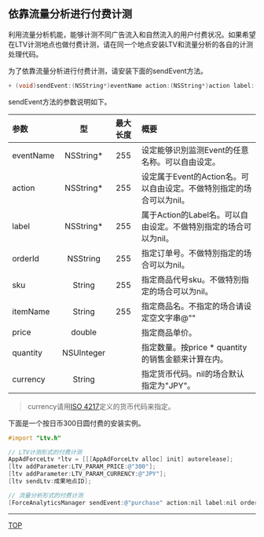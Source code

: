 ## 依靠流量分析进行付费计测

利用流量分析机能，能够计测不同广告流入和自然流入的用户付费状况。如果希望在LTV计测地点也做付费计测，请在同一个地点安装LTV和流量分析的各自的计测处理代码。

为了依靠流量分析进行付费计测，请安装下面的sendEvent方法。

```objective-c
+ (void)sendEvent:(NSString*)eventName action:(NSString*)action label:(NSString*)label orderID:(NSString*)orderID sku:(NSString*)sku itemName:(NSString*)itemName price:(double)price quantity:(NSUInteger)quantity currency:(NSString*)currency;
```

sendEvent方法的参数说明如下。

|参数|型|最大长度|概要|
|:------|:------:|:------:|:------|
|eventName|NSString*|255|设定能够识別监测Event的任意名称。可以自由设定。|
|action|NSString*|255|设定属于Event的Action名。可以自由设定。不做特別指定的场合可以为nil。|
|label|NSString*|255|属于Action的Label名。可以自由设定。不做特別指定的场合可以为nil。|
|orderId|NSString|255|指定订单号。不做特別指定的场合可以为nil。|
|sku|String|255|指定商品代号sku。不做特別指定的场合可以为nil。|
|itemName|String|255|指定商品名。不指定的场合请设定空文字串@""|
|price|double||指定商品单价。|
|quantity|NSUInteger||指定数量。按price * quantity的销售金额来计算在内。|
|currency|String||指定货币代码。nil的场合默认指定为"JPY"。|

> currency请用[ISO 4217](http://ja.wikipedia.org/wiki/ISO_4217)定义的货币代码来指定。

下面是一个按日币300日圆付费的安装实例。

```objective-c
#import "Ltv.h"

// LTV计测形式的付费计测
AppAdForceLtv *ltv = [[[AppAdForceLtv alloc] init] autorelease];
[ltv addParameter:LTV_PARAM_PRICE:@"300"];
[ltv addParameter:LTV_PARAM_CURRENCY:@"JPY"];
[ltv sendLtv:成果地点ID];

// 流量分析形式的付费计测
[ForceAnalyticsManager sendEvent:@"purchase" action:nil label:nil orderID:nil sku:nil itemName:@"Item A" price:300 quantity:1 currency:@"JPY"];
```

---
[TOP](/lang/zh-tw/README.md)
